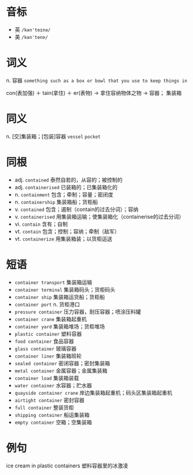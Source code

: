 # 音标

- 英 `/kən'teɪnə/`
- 美 `/kən'tenɚ/`

# 词义

n. 容器
`something such as a box or bowl that you use to keep things in`



con(表加强) ＋ tain(拿住) ＋ er(表物) → 拿住容纳物体之物 → 容器； 集装箱

# 同义

n. [交]集装箱；[包装]容器
`vessel` `pocket`

# 同根

- adj. `contained` 泰然自若的，从容的；被控制的
- adj. `containerised` 已装箱的；已集装箱化的
- n. `containment` 包含；牵制；容量；密闭度
- n. `containership` 集装箱船；货柜船
- v. `contained` 包含；遏制（contain的过去分词）；容纳
- v. `containerised` 用集装箱运输；使集装箱化（containerise的过去分词）
- vi. `contain` 含有；自制
- vt. `contain` 包含；控制；容纳；牵制（敌军）
- vt. `containerize` 用集装箱装；以货柜运送

# 短语

- `container transport` 集装箱运输
- `container terminal` 集装箱码头；货柜码头
- `container ship` 集装箱运货船；货柜船
- `container port` n. 货柜港口
- `pressure container` 压力容器，耐压容器；喷涂压料罐
- `container crane` 集装箱起重机
- `container yard` 集装箱堆场；货柜堆场
- `plastic container` 塑料容器
- `food container` 食品容器
- `glass container` 玻璃容器
- `container liner` 集装箱班轮
- `sealed container` 密闭容器；密封集装箱
- `metal container` 金属容器；金属集装箱
- `container load` 集装箱装载
- `water container` 水容器；贮水器
- `quayside container crane` 岸边集装箱起重机；码头区集装箱起重机
- `airtight container` 密封容器
- `full container` 整装货柜
- `shipping container` 船运集装箱
- `empty container` 空箱；空集装箱

# 例句

ice cream in plastic containers
塑料容器里的冰激凌


